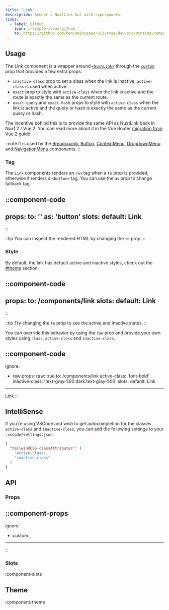```yaml
---
title: 'Link'
description: Render a NuxtLink but with superpowers.
links:
  - label: GitHub
    icon: i-simple-icons-github
    to: https://github.com/benjamincanac/ui3/tree/dev/src/runtime/components/Link.vue
---
```


## Usage

The Link component is a wrapper around [`<NuxtLink>`](https://nuxt.com/docs/api/components/nuxt-link) through the [`custom`](https://router.vuejs.org/api/interfaces/RouterLinkProps.html#Properties-custom) prop that provides a few extra props:

- `inactive-class` prop to set a class when the link is inactive, `active-class` is used when active.
- `exact` prop to style with `active-class` when the link is active and the route is exactly the same as the current route.
- `exact-query` and `exact-hash` props to style with `active-class` when the link is active and the query or hash is exactly the same as the current query or hash.

The incentive behind this is to provide the same API as NuxtLink back in Nuxt 2 / Vue 2. You can read more about it in the Vue Router [migration from Vue 2](https://router.vuejs.org/guide/migration/#removal-of-the-exact-prop-in-router-link) guide.

::note
It is used by the [Breadcrumb](/components/breadcrumb), [Button](/components/button), [ContextMenu](/components/context-menu), [DropdownMenu](/components/dropdown-menu) and [NavigationMenu](/components/navigation-menu) components.
::

### Tag

The `Link` components renders an `<a>` tag when a `to` prop is provided, otherwise it renders a `<button>` tag. You can use the `as` prop to change fallback tag.

::component-code
---
props:
  to: ''
  as: 'button'
slots:
  default: Link
---
::

::tip
You can inspect the rendered HTML by changing the `to` prop.
::

### Style

By default, the link has default active and inactive styles, check out the [#theme](#theme) section.

::component-code
---
props:
  to: /components/link
slots:
  default: Link
---
::

::tip
Try changing the `to` prop to see the active and inactive states.
::

You can override this behavior by using the `raw` prop and provide your own styles using `class`, `active-class` and `inactive-class`.

::component-code
---
ignore:
  - raw
props:
  raw: true
  to: /components/link
  active-class: 'font-bold'
  inactive-class: 'text-gray-500 dark:text-gray-500'
slots:
  default: Link
---

Link
::

## IntelliSense

If you're using VSCode and wish to get autocompletion for the classes `active-class` and `inactive-class`, you can add the following settings to your `.vscode/settings.json`:

```json [.vscode/settings.json]
{
  "tailwindCSS.classAttributes": [
    "active-class",
    "inactive-class"
  ]
}
```

## API

### Props

::component-props
---
ignore:
  - custom
---
::

### Slots

:component-slots

## Theme

:component-theme
